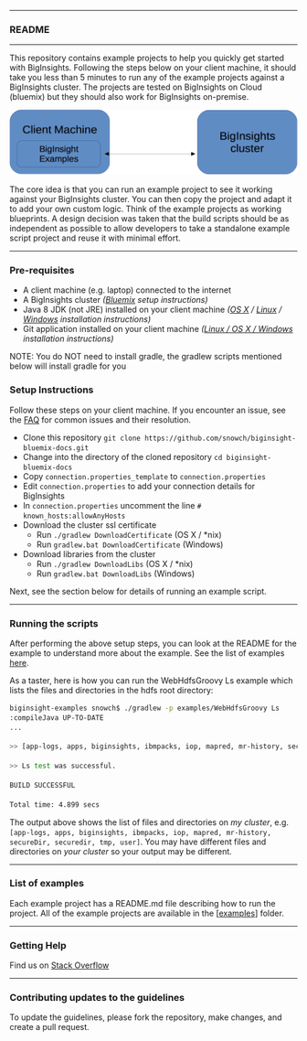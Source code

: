 *********************************************************************
### README 

*********************************************************************

This repository contains example projects to help you quickly get started with BigInsights. Following the steps below on your client machine, it should take you less than 5 minutes to run any of the example projects against a BigInsights cluster. The projects are tested on BigInsights on Cloud (bluemix) but they should also work for BigInsights on-premise.

![Overview Image](./overview.png)

The core idea is that you can run an example project to see it working against your BigInsights cluster. You can then copy the project and adapt it to add your own custom logic.  Think of the example projects as working blueprints.  A design decision was taken that the build scripts should be as independent as possible to allow developers to take a standalone example script project and reuse it with minimal effort.

*********************************************************************

### Pre-requisites

- A client machine (e.g. laptop) connected to the internet
- A BigInsights cluster *([Bluemix](https://new-console.ng.bluemix.net/docs/services/BigInsights/index.html) setup instructions)*
- Java 8 JDK (not JRE) installed on your client machine *([OS X](https://docs.oracle.com/javase/8/docs/technotes/guides/install/mac_jdk.html#CHDBADCG) / [Linux](https://docs.oracle.com/javase/8/docs/technotes/guides/install/linux_jdk.html#BJFGGEFG) / [Windows](https://docs.oracle.com/javase/8/docs/technotes/guides/install/windows_jdk_install.html#CHDEBCCJ) installation instructions)*
- Git application installed on your client machine *([Linux / OS X / Windows](https://git-scm.com/book/en/v2/Getting-Started-Installing-Git) installation instructions)*

NOTE: You do NOT need to install gradle, the gradlew scripts mentioned below will install gradle for you

### Setup Instructions

Follow these steps on your client machine.  If you encounter an issue, see the [FAQ](./FAQ.md) for common issues and their resolution.

- Clone this repository `git clone https://github.com/snowch/biginsight-bluemix-docs.git`
- Change into the directory of the cloned repository `cd biginsight-bluemix-docs`
- Copy `connection.properties_template` to `connection.properties`
- Edit `connection.properties` to add your connection details for BigInsights
- In `connection.properties` uncomment the line `# known_hosts:allowAnyHosts`
- Download the cluster ssl certificate
  - Run `./gradlew DownloadCertificate` (OS X / *nix) 
  - Run `gradlew.bat DownloadCertificate` (Windows)
- Download libraries from the cluster
  - Run `./gradlew DownloadLibs` (OS X / *nix)
  - Run `gradlew.bat DownloadLibs` (Windows)

Next, see the section below for details of running an example script.

*********************************************************************
### Running the scripts

After performing the above setup steps, you can look at the README for the example to understand more about the example.  See the list of examples [here](examples/README.md). 

As a taster, here is how you can run the WebHdfsGroovy Ls example which lists the files and directories in the hdfs root directory:

```bash
biginsight-examples snowch$ ./gradlew -p examples/WebHdfsGroovy Ls
:compileJava UP-TO-DATE
...

>> [app-logs, apps, biginsights, ibmpacks, iop, mapred, mr-history, secureDir, securedir, tmp, user]

>> Ls test was successful.

BUILD SUCCESSFUL

Total time: 4.899 secs
```
The output above shows the list of files and directories on *my cluster*, e.g. `[app-logs, apps, biginsights, ibmpacks, iop, mapred, mr-history, secureDir, securedir, tmp, user]`.  You may have different files and directories on *your cluster* so your output may be different.

*********************************************************************

### List of examples

Each example project has a README.md file describing how to run the project.  All of the example projects are available in the [[examples](examples/README.md)] folder.


*********************************************************************

### Getting Help

Find us on [Stack Overflow](https://stackoverflow.com/questions/tagged/biginsight-examples)

*********************************************************************

### Contributing updates to the guidelines

To update the guidelines, please fork the repository, make changes, and create a pull request.

